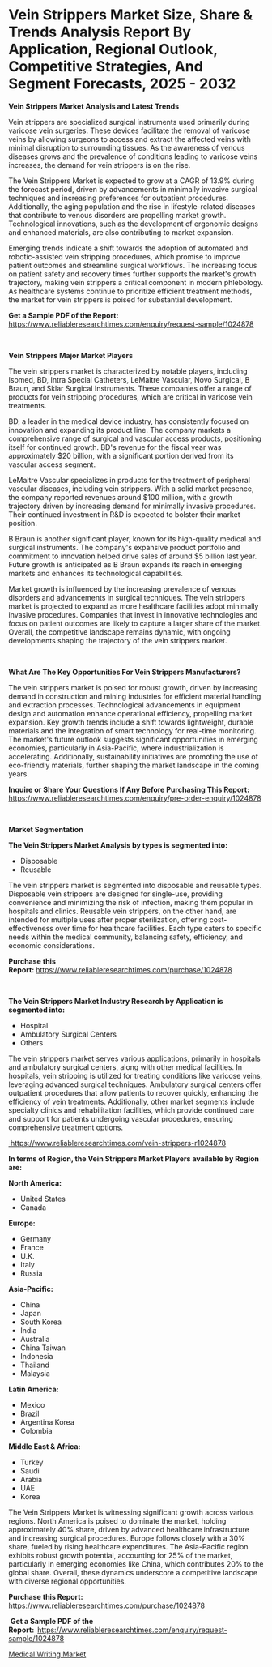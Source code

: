 <p><h1>Vein Strippers Market Size, Share & Trends Analysis Report By Application, Regional Outlook, Competitive Strategies, And Segment Forecasts, 2025 - 2032</h1></p><p><strong>Vein Strippers Market Analysis and Latest Trends</strong></p>
<p><p>Vein strippers are specialized surgical instruments used primarily during varicose vein surgeries. These devices facilitate the removal of varicose veins by allowing surgeons to access and extract the affected veins with minimal disruption to surrounding tissues. As the awareness of venous diseases grows and the prevalence of conditions leading to varicose veins increases, the demand for vein strippers is on the rise.</p><p>The Vein Strippers Market is expected to grow at a CAGR of 13.9% during the forecast period, driven by advancements in minimally invasive surgical techniques and increasing preferences for outpatient procedures. Additionally, the aging population and the rise in lifestyle-related diseases that contribute to venous disorders are propelling market growth. Technological innovations, such as the development of ergonomic designs and enhanced materials, are also contributing to market expansion.</p><p>Emerging trends indicate a shift towards the adoption of automated and robotic-assisted vein stripping procedures, which promise to improve patient outcomes and streamline surgical workflows. The increasing focus on patient safety and recovery times further supports the market's growth trajectory, making vein strippers a critical component in modern phlebology. As healthcare systems continue to prioritize efficient treatment methods, the market for vein strippers is poised for substantial development.</p></p>
<p><strong>Get a Sample PDF of the Report:&nbsp;</strong> <a href="https://www.reliableresearchtimes.com/enquiry/request-sample/1024878?utm_campaign=1950&utm_medium=2&utm_source=Github&utm_content=ia&utm_term=05032025&utm_id=vein-strippers">https://www.reliableresearchtimes.com/enquiry/request-sample/1024878</a></p>
<p>&nbsp;</p>
<p><strong>Vein Strippers Major Market Players</strong></p>
<p><p>The vein strippers market is characterized by notable players, including Isomed, BD, Intra Special Catheters, LeMaitre Vascular, Novo Surgical, B Braun, and Sklar Surgical Instruments. These companies offer a range of products for vein stripping procedures, which are critical in varicose vein treatments.</p><p>BD, a leader in the medical device industry, has consistently focused on innovation and expanding its product line. The company markets a comprehensive range of surgical and vascular access products, positioning itself for continued growth. BD's revenue for the fiscal year was approximately $20 billion, with a significant portion derived from its vascular access segment.</p><p>LeMaitre Vascular specializes in products for the treatment of peripheral vascular diseases, including vein strippers. With a solid market presence, the company reported revenues around $100 million, with a growth trajectory driven by increasing demand for minimally invasive procedures. Their continued investment in R&D is expected to bolster their market position.</p><p>B Braun is another significant player, known for its high-quality medical and surgical instruments. The company's expansive product portfolio and commitment to innovation helped drive sales of around $5 billion last year. Future growth is anticipated as B Braun expands its reach in emerging markets and enhances its technological capabilities.</p><p>Market growth is influenced by the increasing prevalence of venous disorders and advancements in surgical techniques. The vein strippers market is projected to expand as more healthcare facilities adopt minimally invasive procedures. Companies that invest in innovative technologies and focus on patient outcomes are likely to capture a larger share of the market. Overall, the competitive landscape remains dynamic, with ongoing developments shaping the trajectory of the vein strippers market.</p></p>
<p>&nbsp;</p>
<p><strong>What Are The Key Opportunities For Vein Strippers Manufacturers?</strong></p>
<p><p>The vein strippers market is poised for robust growth, driven by increasing demand in construction and mining industries for efficient material handling and extraction processes. Technological advancements in equipment design and automation enhance operational efficiency, propelling market expansion. Key growth trends include a shift towards lightweight, durable materials and the integration of smart technology for real-time monitoring. The market's future outlook suggests significant opportunities in emerging economies, particularly in Asia-Pacific, where industrialization is accelerating. Additionally, sustainability initiatives are promoting the use of eco-friendly materials, further shaping the market landscape in the coming years.</p></p>
<p><strong>Inquire or Share Your Questions If Any Before Purchasing This Report:</strong> <a href="https://www.reliableresearchtimes.com/enquiry/pre-order-enquiry/1024878?utm_campaign=1950&utm_medium=2&utm_source=Github&utm_content=ia&utm_term=05032025&utm_id=vein-strippers">https://www.reliableresearchtimes.com/enquiry/pre-order-enquiry/1024878</a></p>
<p>&nbsp;</p>
<p><strong>Market Segmentation</strong></p>
<p><strong>The Vein Strippers Market Analysis by types is segmented into:</strong></p>
<p><ul><li>Disposable</li><li>Reusable</li></ul></p>
<p><p>The vein strippers market is segmented into disposable and reusable types. Disposable vein strippers are designed for single-use, providing convenience and minimizing the risk of infection, making them popular in hospitals and clinics. Reusable vein strippers, on the other hand, are intended for multiple uses after proper sterilization, offering cost-effectiveness over time for healthcare facilities. Each type caters to specific needs within the medical community, balancing safety, efficiency, and economic considerations.</p></p>
<p><strong>Purchase this Report:&nbsp;</strong><a href="https://www.reliableresearchtimes.com/purchase/1024878?utm_campaign=1950&utm_medium=2&utm_source=Github&utm_content=ia&utm_term=05032025&utm_id=vein-strippers">https://www.reliableresearchtimes.com/purchase/1024878</a></p>
<p>&nbsp;</p>
<p><strong>The Vein Strippers Market Industry Research by Application is segmented into:</strong></p>
<p><ul><li>Hospital</li><li>Ambulatory Surgical Centers</li><li>Others</li></ul></p>
<p><p>The vein strippers market serves various applications, primarily in hospitals and ambulatory surgical centers, along with other medical facilities. In hospitals, vein stripping is utilized for treating conditions like varicose veins, leveraging advanced surgical techniques. Ambulatory surgical centers offer outpatient procedures that allow patients to recover quickly, enhancing the efficiency of vein treatments. Additionally, other market segments include specialty clinics and rehabilitation facilities, which provide continued care and support for patients undergoing vascular procedures, ensuring comprehensive treatment options.</p></p>
<p><a href="https://www.reliableresearchtimes.com/vein-strippers-r1024878?utm_campaign=1950&utm_medium=2&utm_source=Github&utm_content=ia&utm_term=05032025&utm_id=vein-strippers">&nbsp;https://www.reliableresearchtimes.com/vein-strippers-r1024878</a></p>
<p><strong>In terms of Region, the Vein Strippers Market Players available by Region are:</strong></p>
<p>
    <p> <strong> North America: </strong>
        <ul>
            <li>United States</li>
            <li>Canada</li>
        </ul>
        </p> 
    <p> <strong> Europe: </strong>
        <ul>
            <li>Germany</li>
            <li>France</li>
            <li>U.K.</li>
            <li>Italy</li>
            <li>Russia</li>
        </ul>
        </p> 
    <p> <strong> Asia-Pacific: </strong>
        <ul>
            <li>China</li>
            <li>Japan</li>
            <li>South Korea</li>
            <li>India</li>
            <li>Australia</li>
            <li>China Taiwan</li>
            <li>Indonesia</li>
            <li>Thailand</li>
            <li>Malaysia</li>
        </ul>
        </p> 
    <p> <strong> Latin America: </strong>
        <ul>
            <li>Mexico</li>
            <li>Brazil</li>
            <li>Argentina Korea</li>
            <li>Colombia</li>
        </ul>
        </p> 
    <p> <strong> Middle East & Africa: </strong>
        <ul>
            <li>Turkey</li>
            <li>Saudi</li>
            <li>Arabia</li>
            <li>UAE</li>
            <li>Korea</li>
        </ul>
    </p>
    </p>
<p><p>The Vein Strippers Market is witnessing significant growth across various regions. North America is poised to dominate the market, holding approximately 40% share, driven by advanced healthcare infrastructure and increasing surgical procedures. Europe follows closely with a 30% share, fueled by rising healthcare expenditures. The Asia-Pacific region exhibits robust growth potential, accounting for 25% of the market, particularly in emerging economies like China, which contributes 20% to the global share. Overall, these dynamics underscore a competitive landscape with diverse regional opportunities.</p></p>
<p><strong>Purchase this Report: </strong><a href="https://www.reliableresearchtimes.com/purchase/1024878?utm_campaign=1950&utm_medium=2&utm_source=Github&utm_content=ia&utm_term=05032025&utm_id=vein-strippers">https://www.reliableresearchtimes.com/purchase/1024878</a></p>
<p>&nbsp;<strong>Get a Sample PDF of the Report:&nbsp;&nbsp;</strong><a href="https://www.reliableresearchtimes.com/enquiry/request-sample/1024878?utm_campaign=1950&utm_medium=2&utm_source=Github&utm_content=ia&utm_term=05032025&utm_id=vein-strippers">https://www.reliableresearchtimes.com/enquiry/request-sample/1024878</a></p>
<p><strong></strong></p>
<p><p><a href="https://github.com/willjis/Market-Research-Report-List-1/blob/main/medical-writing-market.md?utm_campaign=1950&utm_medium=2&utm_source=Github&utm_content=ia&utm_term=05032025&utm_id=vein-strippers">Medical Writing Market</a></p></p>